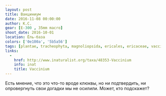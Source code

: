 ```yaml
---
layout: post
title: Вакциниум
date: 2016-11-08 00:00:00
author: К.С.
gear: [E-300 , 35mm macro]
shoot_date: 2016-10-01
location: Ёль-база
colors: ['0e100a', '5b5a56']
tags: [plantae, tracheophyta, magnoliopsida, ericales, ericaceae, vaccinium]
links:
  -
    href: http://www.inaturalist.org/taxa/48353-Vaccinium
    info: inat
    title: Vaccinium
---
```


Есть мнение, что это что-то вроде клюквы, но ни подтвердить, ни опровергнуть свои догадки мы не осилили. Может, кто подскажет?
